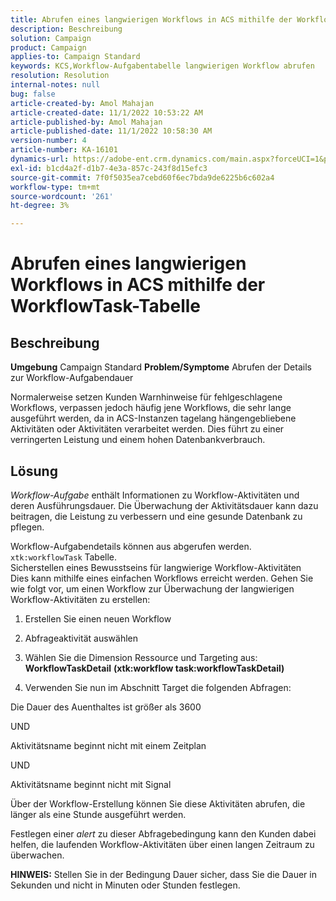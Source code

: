 ```yaml
---
title: Abrufen eines langwierigen Workflows in ACS mithilfe der WorkflowTask-Tabelle
description: Beschreibung
solution: Campaign
product: Campaign
applies-to: Campaign Standard
keywords: KCS,Workflow-Aufgabentabelle langwierigen Workflow abrufen
resolution: Resolution
internal-notes: null
bug: false
article-created-by: Amol Mahajan
article-created-date: 11/1/2022 10:53:22 AM
article-published-by: Amol Mahajan
article-published-date: 11/1/2022 10:58:30 AM
version-number: 4
article-number: KA-16101
dynamics-url: https://adobe-ent.crm.dynamics.com/main.aspx?forceUCI=1&pagetype=entityrecord&etn=knowledgearticle&id=502e5362-d359-ed11-9561-6045bd006a22
exl-id: b1cd4a2f-d1b7-4e3a-857c-243f8d15efc3
source-git-commit: 7f0f5035ea7cebd60f6ec7bda9de6225b6c602a4
workflow-type: tm+mt
source-wordcount: '261'
ht-degree: 3%

---
```


# Abrufen eines langwierigen Workflows in ACS mithilfe der WorkflowTask-Tabelle

## Beschreibung

<b>Umgebung</b>
Campaign Standard
<b>Problem/Symptome</b>
Abrufen der Details zur Workflow-Aufgabendauer

Normalerweise setzen Kunden Warnhinweise für fehlgeschlagene Workflows, verpassen jedoch häufig jene Workflows, die sehr lange ausgeführt werden, da in ACS-Instanzen tagelang hängengebliebene Aktivitäten oder Aktivitäten verarbeitet werden. Dies führt zu einer verringerten Leistung und einem hohen Datenbankverbrauch.


## Lösung


*Workflow-Aufgabe* enthält Informationen zu Workflow-Aktivitäten und deren Ausführungsdauer. Die Überwachung der Aktivitätsdauer kann dazu beitragen, die Leistung zu verbessern und eine gesunde Datenbank zu pflegen.

Workflow-Aufgabendetails können aus abgerufen werden. `xtk:workflowTask` Tabelle.
<br>Sicherstellen eines Bewusstseins für langwierige Workflow-Aktivitäten<br>
Dies kann mithilfe eines einfachen Workflows erreicht werden. Gehen Sie wie folgt vor, um einen Workflow zur Überwachung der langwierigen Workflow-Aktivitäten zu erstellen:

1. Erstellen Sie einen neuen Workflow

2. Abfrageaktivität auswählen

3. Wählen Sie die Dimension Ressource und Targeting aus: <b>WorkflowTaskDetail</b> <b>(xtk:workflow task:workflowTaskDetail)</b>

4. Verwenden Sie nun im Abschnitt Target die folgenden Abfragen:

Die Dauer des Auenthaltes ist größer als 3600

UND

Aktivitätsname beginnt nicht mit einem Zeitplan

UND

Aktivitätsname beginnt nicht mit Signal



Über der Workflow-Erstellung können Sie diese Aktivitäten abrufen, die länger als eine Stunde ausgeführt werden.

Festlegen einer *alert* zu dieser Abfragebedingung kann den Kunden dabei helfen, die laufenden Workflow-Aktivitäten über einen langen Zeitraum zu überwachen.

<b>HINWEIS:</b> Stellen Sie in der Bedingung Dauer sicher, dass Sie die Dauer in Sekunden und nicht in Minuten oder Stunden festlegen.

